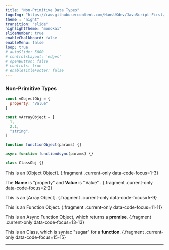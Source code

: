```yaml
---
title: "Non-Primitive Data Types"
logoImg: "https://raw.githubusercontent.com/HansUXdev/JavaScript-First/2acf5840c15af96602aceb66303ea69c5b75e344/logo.svg"
theme : "night"
transition: "slide"
highlightTheme: "monokai"
slideNumber: true
enableChalkboard: false
enableMenu: false
loop: true
# autoSlide: 5000 
# controlsLayout: 'edges'
# openButton: false
# controls: true
# enableTitleFooter: false
---
```

<style>
.line.focus{background:none;font-size: xx-large;color: #5cc4ea;}
</style>


### Non-Primitive Types

```javascript
const vObjectObj = {
  property: "Value"
}

const vArrayObject = [
  1, 
  2.1, 
  "string",
]

function functionObject(params) {}

async function functionAsync(params) {}

class ClassObj {}  
```
<!-- These are a few of the most common non-primitive types. -->

This is an [Object Object]. {.fragment .current-only data-code-focus=1-3}

The **Name** is "property" and **Value** is "Value" . {.fragment .current-only data-code-focus=2-2}


This is an [Array Object]. {.fragment .current-only data-code-focus=5-9}

This is an Function Object. {.fragment .current-only data-code-focus=11-11}

This is an Async Function Object, which returns a **promise**. {.fragment .current-only data-code-focus=13-13}

This is an Class, which is syntac "sugar" for a **function**. {.fragment .current-only data-code-focus=15-15}


<!-- <span class="fragment">... a</span> -->
---

